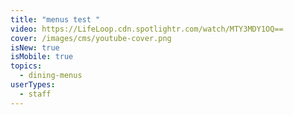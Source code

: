 ```yaml
---
title: "menus test "
video: https://LifeLoop.cdn.spotlightr.com/watch/MTY3MDY1OQ==
cover: /images/cms/youtube-cover.png
isNew: true
isMobile: true
topics:
  - dining-menus
userTypes:
  - staff
---
```

